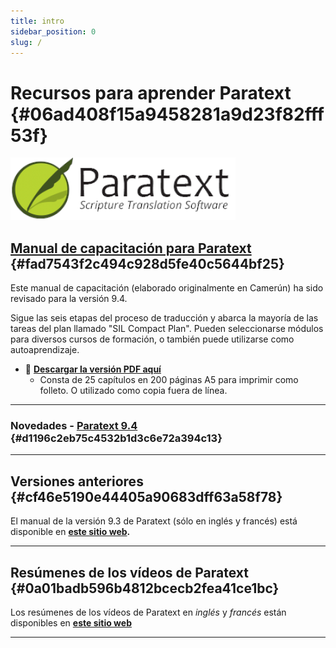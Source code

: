 ```yaml
---
title: intro
sidebar_position: 0
slug: /
---
```




# Recursos para aprender Paratext {#06ad408f15a9458281a9d23f82fff53f}


![](./415098770.png)


## [Manual de capacitación para Paratext](/Overview) {#fad7543f2c494c928d5fe40c5644bf25}


Este manual de capacitación (elaborado originalmente en Camerún) ha sido revisado para la versión 9.4.


Sigue las seis etapas del proceso de traducción y abarca la mayoría de las tareas del plan llamado "SIL Compact Plan". Pueden seleccionarse módulos para diversos cursos de formación, o también puede utilizarse como autoaprendizaje.

- 📖 [**Descargar la versión PDF aquí**](https://manual.paratext.org/downloads/Ptx-man-a5-en-9.4.pdf)
    - Consta de 25 capítulos en 200 páginas A5 para imprimir como folleto. O utilizado como copia fuera de línea.

---


### Novedades - [Paratext 9.4](/f293059a-b12b-485f-8d5b-bfd1ca114a8b) {#d1196c2eb75c4532b1d3c6e72a394c13}


---


## Versiones anteriores {#cf46e5190e44405a90683dff63a58f78}


El manual de la versión 9.3 de Paratext (sólo en inglés y francés) está disponible en [**este sitio web**](https://jennibeadle.github.io/paratextmanversions/)**.**


---


## Resúmenes de los vídeos de Paratext {#0a01badb596b4812bcecb2fea41ce1bc}


Los resúmenes de los vídeos de Paratext en _inglés_ y _francés_ están disponibles en [**este sitio web**](https://jennibeadle.github.io/paratext-vidsum/)


---


